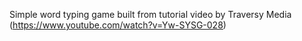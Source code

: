 Simple word typing game built from tutorial video by Traversy Media (https://www.youtube.com/watch?v=Yw-SYSG-028)
